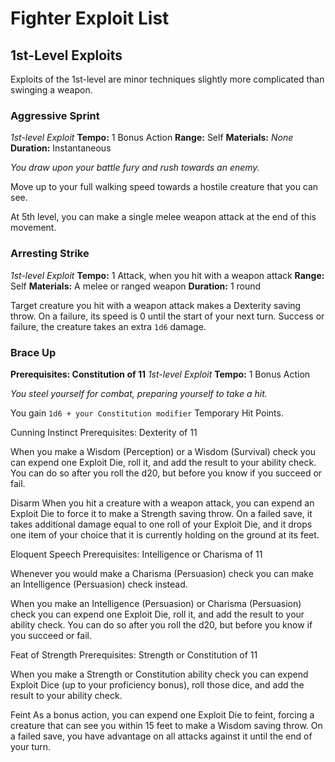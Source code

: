 # Fighter Exploit List

## 1st-Level Exploits
Exploits of the 1st-level are minor techniques slightly more complicated than swinging a weapon.

### Aggressive Sprint
*1st-level Exploit*
**Tempo:** 1 Bonus Action
**Range:** Self
**Materials:** *None*
**Duration:** Instantaneous

*You draw upon your battle fury and rush towards an enemy.*

Move up to your full walking speed towards a hostile creature that you can see.

At 5th level, you can make a single melee weapon attack at the end of this movement.

### Arresting Strike
*1st-level Exploit*
**Tempo:** 1 Attack, when you hit with a weapon attack
**Range:** Self
**Materials:** A melee or ranged weapon
**Duration:** 1 round

Target creature you hit with a weapon attack makes a Dexterity saving throw. On a failure, its speed is 0 until the start of your next turn. Success or failure, the creature takes an extra `1d6` damage.

### Brace Up
**Prerequisites: Constitution of 11**
*1st-level Exploit*
**Tempo:** 1 Bonus Action

*You steel yourself for combat, preparing yourself to take a hit.*

You gain `1d6 + your Constitution modifier` Temporary Hit Points.

Cunning Instinct
Prerequisites: Dexterity of 11

When you make a Wisdom (Perception) or a Wisdom (Survival) check you can expend one Exploit Die, roll it, and add the result to your ability check. You can do so after you roll the d20, but before you know if you succeed or fail.

Disarm
When you hit a creature with a weapon attack, you can expend an Exploit Die to force it to make a Strength saving throw. On a failed save, it takes additional damage equal to one roll of your Exploit Die, and it drops one item of your choice that it is currently holding on the ground at its feet.

Eloquent Speech
Prerequisites: Intelligence or Charisma of 11

Whenever you would make a Charisma (Persuasion) check you can make an Intelligence (Persuasion) check instead.

When you make an Intelligence (Persuasion) or Charisma (Persuasion) check you can expend one Exploit Die, roll it, and add the result to your ability check. You can do so after you roll the d20, but before you know if you succeed or fail.

Feat of Strength
Prerequisites: Strength or Constitution of 11

When you make a Strength or Constitution ability check you can expend Exploit Dice (up to your proficiency bonus), roll those dice, and add the result to your ability check.

Feint
As a bonus action, you can expend one Exploit Die to feint, forcing a creature that can see you within 15 feet to make a Wisdom saving throw. On a failed save, you have advantage on all attacks against it until the end of your turn.
